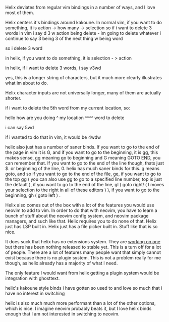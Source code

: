 Helix deviates from regular vim bindings in a number of ways, and I love most of them.

Helix centers it's bindings around kakoune. In normal vim, if you want to do something, it is action -> how many ->  selection
so if i want to delete 3 words in vim i say
d 3 w 
action being delete - im going to delete whatever i continue to say
3 being 3 of the next thing
w being word 

so i delete 3 word

in helix, if you want to do something, it is selection - > action 

in helix, if i want to delete 3 words, i say v3wd 

yes, this is a longer string of characters, but it much more clearly illustrates what im about to do. 

Helix character inputs are not universally longer, many of them are actually shorter.

if i want to delete the 5th word from my current location, so:

hello how are you doing 
^ my location           ^^^^ word to delete

i can say 5wd 

if i wanted to do that in vim, it would be 4wdw

helix also just has a number of saner binds. If you want to go to the end of the page in vim it is G, and if you want to go to the beginning, it is gg, this makes sense, gg meaning go to beginning and G meaning GOTO END, you can remember that. If you want to go to the end of the line though, thats just $. or beginning of the line, 0. helix has much saner binds for this. g means goto, and so if you want to go to the end of the file, ge, if you want to go to the top gg ( you can also use gg to go to a specified line number, top is just the default ), if you want to go to the end of the line, gl ( goto right! ( l moves your selection to the right in all of these editors  ) ), if you want to go to the beginning, gh ( goto left ) .

Helix also comes out of the box with a lot of the features you would use neovim to add to vim. In order to do that with neovim, you have to learn a bunch of stuff about the neovim config system, and neovim package managers, and such like that. Helix requires you to do none of that. Helix just has LSP built in. Helix just has a file picker built in. Stuff like that is so nice.

It does suck that helix has no extensions system. They are [working on one](https://github.com/helix-editor/helix/discussions/3806) but there has been nothing released to stable yet. This is a turn off for a lot of people. There are a lot of features many people want that simply cannot exist because there is no plugin system. This is not a problem really for me though, as helix already has a majority of what I need. 

The only feature I would want from helix getting a plugin system would be integration with ghosttext. 

helix's kakoune style binds i have gotten so used to and love so much that i have no interest in switching

helix is also much much more performant than a lot of the other options, which is nice. I imagine neovim probably beats it, but I love helix binds enough that I am not interested in switching to neovim.